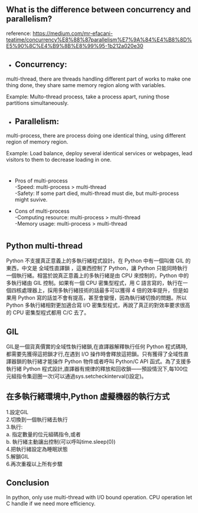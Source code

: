 ## What is the difference between concurrency and parallelism?

reference: https://medium.com/mr-efacani-teatime/concurrency%E8%88%87parallelism%E7%9A%84%E4%B8%8D%E5%90%8C%E4%B9%8B%E8%99%95-1b212a020e30

- ## Concurrency: 
multi-thread, there are threads handling different part of works to make one thing done, they share same memory region along with variables.

Example: Multo-thread process, take a process apart, runing those partitions simultaneously.

- ## Parallelism: 
multi-process, there are process doing one identical thing, using different region of memory region.

Example: Load balance, deploy several identical services or webpages, lead visitors to them to decrease loading in one.

#
- Pros of multi-process\
-Speed: multi-process > multi-thread\
-Safety: If some part died, multi-thread must die, but multi-process might suvive.

- Cons of multi-process\
-Computing resource: multi-process > multi-thread\
-Memory usage: multi-process > multi-thread

#
## Python multi-thread
Python 不支援真正意義上的多執行緒程式設計。在 Python 中有一個叫做 GIL 的東西，中文是 全域性直譯鎖 ，這東西控制了 Python，讓 Python 只能同時執行一個執行緒。相當於說真正意義上的多執行緒是由 CPU 來控制的，Python 中的多執行緒由 GIL 控制。如果有一個 CPU 密集型程式，用 C 語言寫的，執行在一個四核處理器上，採用多執行緒技術的話最多可以獲得 4 倍的效率提升，但是如果用 Python 寫的話並不會有提高，甚至會變慢，因為執行緒切換的問題。所以 Python 多執行緒相對更加適合寫 I/O 密集型程式，再說了真正的對效率要求很高的 CPU 密集型程式都用 C/C 去了。

## GIL 
GIL是一個貨真價實的全域性執行緒鎖,在直譯器解釋執行任何 Python 程式碼時,都需要先獲得這把鎖才行,在遇到 I/O 操作時會釋放這把鎖。只有獲得了全域性直譯器鎖的執行緒才能操作 Python 物件或者呼叫 Python/C API 函式。為了支援多執行緒 Python 程式設計,直譯器有規律的釋放和回收鎖——預設情況下,每100位元組指令集迴圈一次(可以通過sys.setcheckinterval()設定)。

## 在多執行緒環境中,Python 虛擬機器的執行方式
1.設定GIL\
2.切換到一個執行緒去執行\
3.執行: \
a. 指定數量的位元組碼指令,或者 \
b. 執行緒主動讓出控制(可以呼叫time.sleep(0))\
4.把執行緒設定為睡眠狀態\
5.解鎖GIL\
6.再次重複以上所有步驟

## Conclusion
In python, only use multi-thread with I/O bound operation. CPU operation let C handle if we need more efficiency.
